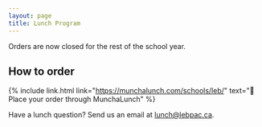 ```yaml
---
layout: page
title: Lunch Program
---
```


Orders are now closed for the rest of the school year.

## How to order

{% include link.html link="https://munchalunch.com/schools/leb/" text="🍣 Place your order through MunchaLunch" %}

Have a lunch question? Send us an email at [lunch@lebpac.ca](mailto:lunch@lebpac.ca).
